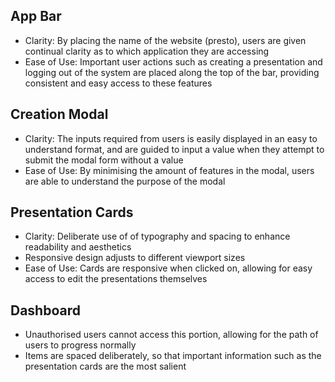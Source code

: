 ## App Bar
- Clarity: By placing the name of the website (presto), users are given continual clarity as to which application they are accessing
- Ease of Use: Important user actions such as creating a presentation and logging out of the system are placed along the top of the bar, providing consistent and easy access to these features

## Creation Modal
- Clarity: The inputs required from users is easily displayed in an easy to understand format, and are guided to input a value when they attempt to submit the modal form without a value
- Ease of Use: By minimising the amount of features in the modal, users are able to understand the purpose of the modal

## Presentation Cards
- Clarity: Deliberate use of of typography and spacing to enhance readability and aesthetics
- Responsive design adjusts to different viewport sizes
- Ease of Use: Cards are responsive when clicked on, allowing for easy access to edit the presentations themselves

## Dashboard
- Unauthorised users cannot access this portion, allowing for the path of users to progress normally
- Items are spaced deliberately, so that important information such as the presentation cards are the most salient